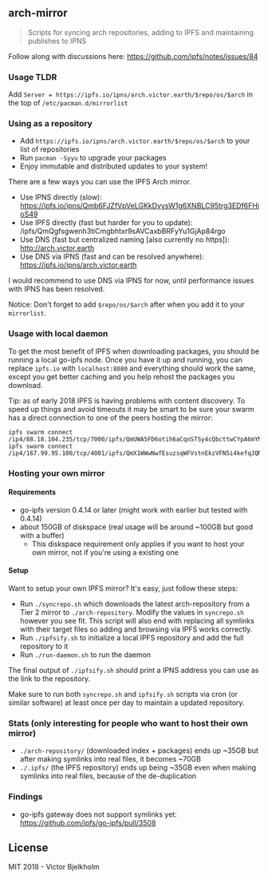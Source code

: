 ## arch-mirror
> Scripts for syncing arch repositories, adding to IPFS and maintaining publishes to IPNS

Follow along with discussions here: https://github.com/ipfs/notes/issues/84

### Usage TLDR

Add `Server = https://ipfs.io/ipns/arch.victor.earth/$repo/os/$arch` in the top of `/etc/pacman.d/mirrorlist`

### Using as a repository

- Add `https://ipfs.io/ipns/arch.victor.earth/$repo/os/$arch` to your list of repositories
- Run `pacman -Syyu` to upgrade your packages
- Enjoy immutable and distributed updates to your system!

There are a few ways you can use the IPFS Arch mirror.

- Use IPNS directly (slow): https://ipfs.io/ipns/Qmb6FJZfVpVeLGKkDvysW1g6XNBLC95trg3EDf6FHioS49
- Use IPFS directly (fast but harder for you to update): /ipfs/QmQgfsgwenh3tiCmgbhtxr9sAVCaxbBRFyYu1GjAp84rgo
- Use DNS (fast but centralized naming [also currently no https]): http://arch.victor.earth
- Use DNS via IPNS (fast and can be resolved anywhere): https://ipfs.io/ipns/arch.victor.earth

I would recommend to use DNS via IPNS for now, until performance issues with IPNS
has been resolved.

Notice: Don't forget to add `$repo/os/$arch` after when you add it to your `mirrorlist`.

### Usage with local daemon

To get the most benefit of IPFS when downloading packages, you should be running
a local go-ipfs node. Once you have it up and running, you can replace `ipfs.io`
with `localhost:8080` and everything should work the same, except you get better
caching and you help rehost the packages you download.

Tip: as of early 2018 IPFS is having problems with content discovery.  To speed 
up things and avoid timeouts it may be smart to be sure your swarm has a direct 
connection to one of the peers hosting the mirror:

    ipfs swarm connect /ip4/88.18.104.235/tcp/7000/ipfs/QmUWA5FD6otih6aCqnSTSy4cQbcttwCYpA6mYMPJ9qAyKi 
    ipfs swarm connect /ip4/167.99.95.100/tcp/4001/ipfs/QmX1WWwNwfEsuzsqWFVstnEkzVFN5i4kefqJQMb5S4umAT

### Hosting your own mirror

#### Requirements

- go-ipfs version 0.4.14 or later (might work with earlier but tested with 0.4.14)
- about 150GB of diskspace (real usage will be around ~100GB but good with a buffer)
  - This diskspace requirement only applies if you want to host your own mirror, not if you're using a existing one

#### Setup

Want to setup your own IPFS mirror? It's easy, just follow these steps:

- Run `./syncrepo.sh` which downloads the latest arch-repository from a Tier 2
  mirror to `./arch-repository`. Modify the values in `syncrepo.sh` however you
  see fit. This script will also end with replacing all symlinks with their target
  files so adding and browsing via IPFS works correctly.
- Run `./ipfsify.sh` to initialize a local IPFS repository and add the full repository
  to it
- Run `./run-daemon.sh` to run the daemon

The final output of `./ipfsify.sh` should print a IPNS address you can use as the link
to the repository.

Make sure to run both `syncrepo.sh` and `ipfsify.sh` scripts via cron (or similar software) at least
once per day to maintain a updated repository.

### Stats (only interesting for people who want to host their own mirror)

- `./arch-repository/` (downloaded index + packages) ends up ~35GB but after making symlinks into real files, it becomes ~70GB
- `./.ipfs/` (the IPFS repository) ends up being ~35GB even when making symlinks into real files, because of the de-duplication

### Findings

- go-ipfs gateway does not support symlinks yet: https://github.com/ipfs/go-ipfs/pull/3508

## License

MIT 2018 - Victor Bjelkholm
